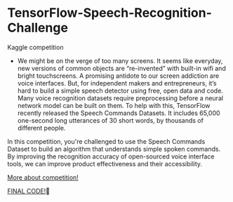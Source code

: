 # TensorFlow-Speech-Recognition-Challenge
Kaggle competition
* We might be on the verge of too many screens. It seems like everyday, new versions of common objects are “re-invented” with built-in wifi and bright touchscreens. A promising antidote to our screen addiction are voice interfaces. But, for independent makers and entrepreneurs, it’s hard to build a simple speech detector using free, open data and code. Many voice recognition datasets require preprocessing before a neural network model can be built on them. To help with this, TensorFlow recently released the Speech Commands Datasets. It includes 65,000 one-second long utterances of 30 short words, by thousands of different people.

In this competition, you're challenged to use the Speech Commands Dataset to build an algorithm that understands simple spoken commands. By improving the recognition accuracy of open-sourced voice interface tools, we can improve product effectiveness and their accessibility.

[More about competition!](https://www.kaggle.com/c/tensorflow-speech-recognition-challenge)

[FINAL CODE!](https://www.kaggle.com/vassylkorzh/speech-recognition-lb-0-74)🧾

